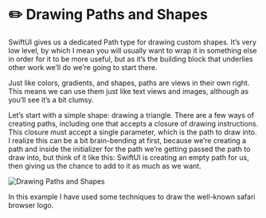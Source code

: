 # ✏️ Drawing Paths and Shapes

SwiftUI gives us a dedicated Path type for drawing custom shapes. It’s very low level, by which I mean you will usually want to wrap it in something else in order for it to be more useful, but as it’s the building block that underlies other work we’ll do we’re going to start there.

Just like colors, gradients, and shapes, paths are views in their own right. This means we can use them just like text views and images, although as you’ll see it’s a bit clumsy.

Let’s start with a simple shape: drawing a triangle. There are a few ways of creating paths, including one that accepts a closure of drawing instructions. This closure must accept a single parameter, which is the path to draw into. I realize this can be a bit brain-bending at first, because we’re creating a path and inside the initializer for the path we’re getting passed the path to draw into, but think of it like this: SwiftUI is creating an empty path for us, then giving us the chance to add to it as much as we want.

![Drawing Paths and Shapes](drawing-demo.gif)

In this example I have used some techniques to draw the well-known safari browser logo.

